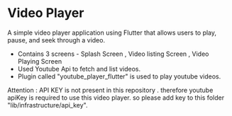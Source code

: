 # Video Player

A simple video player application using Flutter that allows users to play, pause, and seek through a video.

- Contains 3 screens  -  Splash Screen , Video listing Screen ,  Video Playing Screen
- Used Youtube Api to fetch and list videos.
- Plugin called "youtube_player_flutter" is used to play youtube videos.


Attention : API KEY is not present in this repository . therefore youtube apiKey is required to use this video player. so please add key to this folder "lib/infrastructure/api_key".


